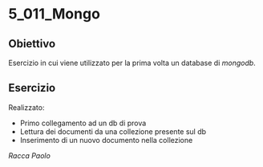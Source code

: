 # 5_011_Mongo

## Obiettivo

Esercizio in cui viene utilizzato per la prima volta un database di _mongodb_.

## Esercizio

Realizzato:

- Primo collegamento ad un db di prova
- Lettura dei documenti da una collezione presente sul db
- Inserimento di un nuovo documento nella collezione

_Racca Paolo_
